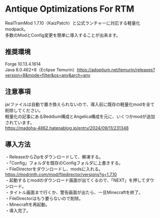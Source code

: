 # Antique Optimizations For RTM
RealTrainMod 1.7.10（KaizPatch）と公式ランチャーに対応する軽量化modpack。  
多数のModとConfig変更を簡単に導入することが出来ます。
## 推奨環境
Forge 10.13.4.1614  
Java 8.0.462+8（Eclipse Temurin）https://adoptium.net/temurin/releases?version=8&mode=filter&os=any&arch=any  
## 注意事項
jarファイルは自動で置き換えられないので、導入前に既存の軽量化modを全て削除してください。  
軽量化の記事にあるBeddium構成とAngelica構成を元に、いくつかmodが追加されています。  
https://madoha-4862.hatenablog.jp/entry/2024/09/11/231348  
## 導入方法
・ReleaseからZipをダウンロードして、解凍する。  
・「Config」フォルダを既存のConfigフォルダに上書きする。  
・FileDirectorをダウンロードし、modsに入れる。  
https://modrinth.com/mod/filedirector/versions?g=1.7.10  
・起動するとmodのダウンロード画面が出てくるので、「NEXT」を押してダウンロード。  
・タイトル画面まで行くか、警告画面が出たら、一旦Minecraftを終了。  
・FileDirectorはもう要らないので削除。  
・Minecraftを再起動。  
・導入完了。  
